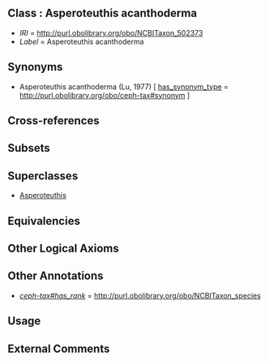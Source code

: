 
## Class : Asperoteuthis acanthoderma

 * *IRI* = http://purl.obolibrary.org/obo/NCBITaxon_502373
 * *Label* = Asperoteuthis acanthoderma

## Synonyms

 * Asperoteuthis acanthoderma (Lu, 1977) [ [has_synonym_type](../../pe/oboInOwl#hasSynonymType.md) = http://purl.obolibrary.org/obo/ceph-tax#synonym ]

## Cross-references


## Subsets


## Superclasses

 * [Asperoteuthis](../../NCBITaxon/68/NCBITaxon_502368.md)

## Equivalencies


## Other Logical Axioms


## Other Annotations

 * *[ceph-tax#has_rank](../../ceph-tax#has/nk/ceph-tax#has_rank.md)* = http://purl.obolibrary.org/obo/NCBITaxon_species

## Usage


## External Comments

